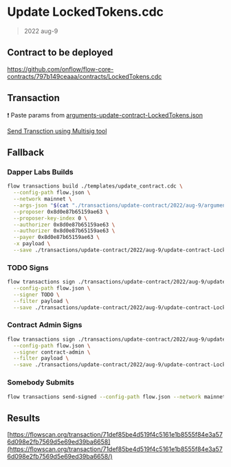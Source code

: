 # Update LockedTokens.cdc

> 2022 aug-9

## Contract to be deployed

https://github.com/onflow/flow-core-contracts/797b149ceaaa/contracts/LockedTokens.cdc

## Transaction
:exclamation: Paste params from [arguments-update-contract-LockedTokens.json](./arguments-update-contract-LockedTokens.json)

[Send Transction using Multisig tool](https://flow-multisig-git-service-account-onflow.vercel.app/mainnet?type=serviceAccount&name=update_contract.cdc&param=%7B%7D&acct=0x8d0e87b65159ae63&limit=9999)

## Fallback

### Dapper Labs Builds

```sh
flow transactions build ./templates/update_contract.cdc \
  --config-path flow.json \
  --network mainnet \
  --args-json "$(cat "./transactions/update-contract/2022/aug-9/arguments-update-contract-LockedTokens.json")" \
  --proposer 0x8d0e87b65159ae63 \
  --proposer-key-index 0 \
  --authorizer 0x8d0e87b65159ae63 \
  --authorizer 0x8d0e87b65159ae63 \
  --payer 0x8d0e87b65159ae63 \
  -x payload \
  --save ./transactions/update-contract/2022/aug-9/update-contract-LockedTokens-unsigned.rlp
```

### TODO Signs

```sh
flow transactions sign ./transactions/update-contract/2022/aug-9/update-contract-LockedTokens-unsigned.rlp \
  --config-path flow.json \
  --signer TODO \
  --filter payload \
  --save ./transactions/update-contract/2022/aug-9/update-contract-LockedTokens-sig-1.rlp
```

### Contract Admin Signs

```sh
flow transactions sign ./transactions/update-contract/2022/aug-9/update-contract-LockedTokens-sig-1.rlp \
  --config-path flow.json \
  --signer contract-admin \
  --filter payload \
  --save ./transactions/update-contract/2022/aug-9/update-contract-LockedTokens-sig-complete.rlp
```

### Somebody Submits

```sh
flow transactions send-signed --config-path flow.json --network mainnet ./transactions/update-contract/2022/aug-9/update-contract-LockedTokens-sig-complete.rlp
```


## Results

[https://flowscan.org/transaction/71def85be4d519f4c5161e1b8555f84e3a576d098e2fb7569d5e69ed39ba6658](https://flowscan.org/transaction/71def85be4d519f4c5161e1b8555f84e3a576d098e2fb7569d5e69ed39ba6658/)
